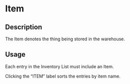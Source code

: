 # Item

## Description

The Item denotes the thing being stored in the warehouse.

## Usage

Each entry in the Inventory List must include an Item. 

Clicking the “ITEM” label sorts the entries by item name.